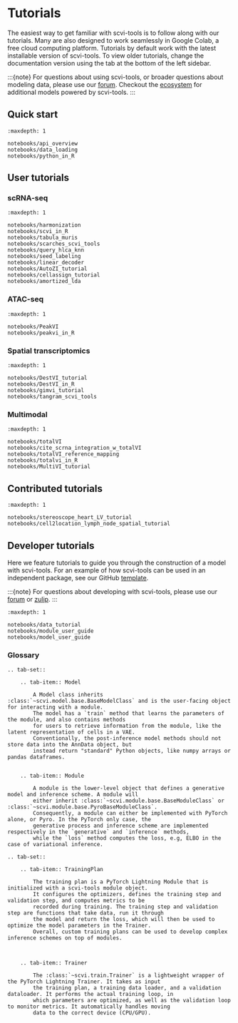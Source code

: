 # Tutorials

The easiest way to get familiar with scvi-tools is to follow along with our tutorials.
Many are also designed to work seamlessly in Google Colab, a free cloud computing platform.
Tutorials by default work with the latest installable version of scvi-tools. To view older tutorials,
change the documentation version using the tab at the bottom of the left sidebar.

:::{note}
For questions about using scvi-tools, or broader questions about modeling data, please use our [forum]. Checkout the [ecosystem] for additional models powered by scvi-tools.
:::

## Quick start

```{toctree}
:maxdepth: 1

notebooks/api_overview
notebooks/data_loading
notebooks/python_in_R
```

## User tutorials

### scRNA-seq

```{toctree}
:maxdepth: 1

notebooks/harmonization
notebooks/scvi_in_R
notebooks/tabula_muris
notebooks/scarches_scvi_tools
notebooks/query_hlca_knn
notebooks/seed_labeling
notebooks/linear_decoder
notebooks/AutoZI_tutorial
notebooks/cellassign_tutorial
notebooks/amortized_lda
```

### ATAC-seq

```{toctree}
:maxdepth: 1

notebooks/PeakVI
notebooks/peakvi_in_R
```

### Spatial transcriptomics

```{toctree}
:maxdepth: 1

notebooks/DestVI_tutorial
notebooks/DestVI_in_R
notebooks/gimvi_tutorial
notebooks/tangram_scvi_tools
```

### Multimodal

```{toctree}
:maxdepth: 1

notebooks/totalVI
notebooks/cite_scrna_integration_w_totalVI
notebooks/totalVI_reference_mapping
notebooks/totalvi_in_R
notebooks/MultiVI_tutorial
```

## Contributed tutorials

```{toctree}
:maxdepth: 1

notebooks/stereoscope_heart_LV_tutorial
notebooks/cell2location_lymph_node_spatial_tutorial
```

## Developer tutorials

Here we feature tutorials to guide you through the construction of a model with scvi-tools. For an example of how scvi-tools can be used in an independent package, see our GitHub [template].

:::{note}
For questions about developing with scvi-tools, please use our [forum] or [zulip].
:::

```{toctree}
:maxdepth: 1

notebooks/data_tutorial
notebooks/module_user_guide
notebooks/model_user_guide
```

### Glossary

```{toctree}
.. tab-set::

    .. tab-item:: Model

        A Model class inherits :class:`~scvi.model.base.BaseModelClass` and is the user-facing object for interacting with a module.
        The model has a `train` method that learns the parameters of the module, and also contains methods
        for users to retrieve information from the module, like the latent representation of cells in a VAE.
        Conventionally, the post-inference model methods should not store data into the AnnData object, but
        instead return "standard" Python objects, like numpy arrays or pandas dataframes.


    .. tab-item:: Module

        A module is the lower-level object that defines a generative model and inference scheme. A module will
        either inherit :class:`~scvi.module.base.BaseModuleClass` or :class:`~scvi.module.base.PyroBaseModuleClass`.
        Consequently, a module can either be implemented with PyTorch alone, or Pyro. In the PyTorch only case, the
        generative process and inference scheme are implemented respectively in the `generative` and `inference` methods,
        while the `loss` method computes the loss, e.g, ELBO in the case of variational inference.
```

```{toctree}
.. tab-set::

    .. tab-item:: TrainingPlan

        The training plan is a PyTorch Lightning Module that is initialized with a scvi-tools module object.
        It configures the optimizers, defines the training step and validation step, and computes metrics to be
        recorded during training. The training step and validation step are functions that take data, run it through
        the model and return the loss, which will then be used to optimize the model parameters in the Trainer.
        Overall, custom training plans can be used to develop complex inference schemes on top of modules.



    .. tab-item:: Trainer

        The :class:`~scvi.train.Trainer` is a lightweight wrapper of the PyTorch Lightning Trainer. It takes as input
        the training plan, a training data loader, and a validation dataloader. It performs the actual training loop, in
        which parameters are optimized, as well as the validation loop to monitor metrics. It automatically handles moving
        data to the correct device (CPU/GPU).
```

[ecosystem]: https://scvi-tools.org/ecosystem
[forum]: https://discourse.scvi-tools.org/
[zulip]: https://scverse.zulipchat.com/
[template]: https://github.com/YosefLab/scvi-tools-skeleton
